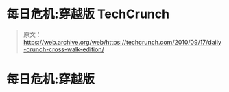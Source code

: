# 每日危机:穿越版 TechCrunch

> 原文：<https://web.archive.org/web/https://techcrunch.com/2010/09/17/daily-crunch-cross-walk-edition/>

# 每日危机:穿越版